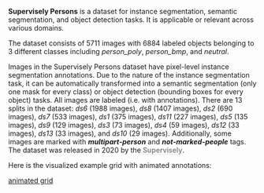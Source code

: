 **Supervisely Persons** is a dataset for instance segmentation, semantic segmentation, and object detection tasks. It is applicable or relevant across various domains. 

The dataset consists of 5711 images with 6884 labeled objects belonging to 3 different classes including *person_poly*, *person_bmp*, and *neutral*.

Images in the Supervisely Persons dataset have pixel-level instance segmentation annotations. Due to the nature of the instance segmentation task, it can be automatically transformed into a semantic segmentation (only one mask for every class) or object detection (bounding boxes for every object) tasks. All images are labeled (i.e. with annotations). There are 13 splits in the dataset: *ds6* (1988 images), *ds8* (1407 images), *ds2* (690 images), *ds7* (533 images), *ds1* (375 images), *ds11* (227 images), *ds5* (135 images), *ds9* (129 images), *ds3* (73 images), *ds4* (59 images), *ds12* (33 images), *ds13* (33 images), and *ds10* (29 images). Additionally, some images are marked with ***multipart-person*** and ***not-marked-people*** tags. The dataset was released in 2020 by the <span style="font-weight: 600; color: grey; border-bottom: 1px dashed #d3d3d3;">Supervisely</span>.

Here is the visualized example grid with animated annotations:

[animated grid](https://github.com/dataset-ninja/supervisely-persons/raw/main/visualizations/horizontal_grid.webm)

